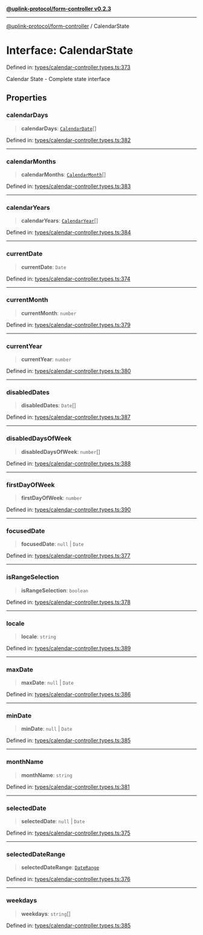 [**@uplink-protocol/form-controller v0.2.3**](../README.md)

***

[@uplink-protocol/form-controller](../globals.md) / CalendarState

# Interface: CalendarState

Defined in: [types/calendar-controller.types.ts:373](https://github.com/jmkcoder/uplink-protocol-calendar/blob/dfbd1d9163b3335ef17060f21cb7756b2a9c621d/src/types/calendar-controller.types.ts#L373)

Calendar State - Complete state interface

## Properties

### calendarDays

> **calendarDays**: [`CalendarDate`](CalendarDate.md)[]

Defined in: [types/calendar-controller.types.ts:382](https://github.com/jmkcoder/uplink-protocol-calendar/blob/dfbd1d9163b3335ef17060f21cb7756b2a9c621d/src/types/calendar-controller.types.ts#L382)

***

### calendarMonths

> **calendarMonths**: [`CalendarMonth`](CalendarMonth.md)[]

Defined in: [types/calendar-controller.types.ts:383](https://github.com/jmkcoder/uplink-protocol-calendar/blob/dfbd1d9163b3335ef17060f21cb7756b2a9c621d/src/types/calendar-controller.types.ts#L383)

***

### calendarYears

> **calendarYears**: [`CalendarYear`](CalendarYear.md)[]

Defined in: [types/calendar-controller.types.ts:384](https://github.com/jmkcoder/uplink-protocol-calendar/blob/dfbd1d9163b3335ef17060f21cb7756b2a9c621d/src/types/calendar-controller.types.ts#L384)

***

### currentDate

> **currentDate**: `Date`

Defined in: [types/calendar-controller.types.ts:374](https://github.com/jmkcoder/uplink-protocol-calendar/blob/dfbd1d9163b3335ef17060f21cb7756b2a9c621d/src/types/calendar-controller.types.ts#L374)

***

### currentMonth

> **currentMonth**: `number`

Defined in: [types/calendar-controller.types.ts:379](https://github.com/jmkcoder/uplink-protocol-calendar/blob/dfbd1d9163b3335ef17060f21cb7756b2a9c621d/src/types/calendar-controller.types.ts#L379)

***

### currentYear

> **currentYear**: `number`

Defined in: [types/calendar-controller.types.ts:380](https://github.com/jmkcoder/uplink-protocol-calendar/blob/dfbd1d9163b3335ef17060f21cb7756b2a9c621d/src/types/calendar-controller.types.ts#L380)

***

### disabledDates

> **disabledDates**: `Date`[]

Defined in: [types/calendar-controller.types.ts:387](https://github.com/jmkcoder/uplink-protocol-calendar/blob/dfbd1d9163b3335ef17060f21cb7756b2a9c621d/src/types/calendar-controller.types.ts#L387)

***

### disabledDaysOfWeek

> **disabledDaysOfWeek**: `number`[]

Defined in: [types/calendar-controller.types.ts:388](https://github.com/jmkcoder/uplink-protocol-calendar/blob/dfbd1d9163b3335ef17060f21cb7756b2a9c621d/src/types/calendar-controller.types.ts#L388)

***

### firstDayOfWeek

> **firstDayOfWeek**: `number`

Defined in: [types/calendar-controller.types.ts:390](https://github.com/jmkcoder/uplink-protocol-calendar/blob/dfbd1d9163b3335ef17060f21cb7756b2a9c621d/src/types/calendar-controller.types.ts#L390)

***

### focusedDate

> **focusedDate**: `null` \| `Date`

Defined in: [types/calendar-controller.types.ts:377](https://github.com/jmkcoder/uplink-protocol-calendar/blob/dfbd1d9163b3335ef17060f21cb7756b2a9c621d/src/types/calendar-controller.types.ts#L377)

***

### isRangeSelection

> **isRangeSelection**: `boolean`

Defined in: [types/calendar-controller.types.ts:378](https://github.com/jmkcoder/uplink-protocol-calendar/blob/dfbd1d9163b3335ef17060f21cb7756b2a9c621d/src/types/calendar-controller.types.ts#L378)

***

### locale

> **locale**: `string`

Defined in: [types/calendar-controller.types.ts:389](https://github.com/jmkcoder/uplink-protocol-calendar/blob/dfbd1d9163b3335ef17060f21cb7756b2a9c621d/src/types/calendar-controller.types.ts#L389)

***

### maxDate

> **maxDate**: `null` \| `Date`

Defined in: [types/calendar-controller.types.ts:386](https://github.com/jmkcoder/uplink-protocol-calendar/blob/dfbd1d9163b3335ef17060f21cb7756b2a9c621d/src/types/calendar-controller.types.ts#L386)

***

### minDate

> **minDate**: `null` \| `Date`

Defined in: [types/calendar-controller.types.ts:385](https://github.com/jmkcoder/uplink-protocol-calendar/blob/dfbd1d9163b3335ef17060f21cb7756b2a9c621d/src/types/calendar-controller.types.ts#L385)

***

### monthName

> **monthName**: `string`

Defined in: [types/calendar-controller.types.ts:381](https://github.com/jmkcoder/uplink-protocol-calendar/blob/dfbd1d9163b3335ef17060f21cb7756b2a9c621d/src/types/calendar-controller.types.ts#L381)

***

### selectedDate

> **selectedDate**: `null` \| `Date`

Defined in: [types/calendar-controller.types.ts:375](https://github.com/jmkcoder/uplink-protocol-calendar/blob/dfbd1d9163b3335ef17060f21cb7756b2a9c621d/src/types/calendar-controller.types.ts#L375)

***

### selectedDateRange

> **selectedDateRange**: [`DateRange`](DateRange.md)

Defined in: [types/calendar-controller.types.ts:376](https://github.com/jmkcoder/uplink-protocol-calendar/blob/dfbd1d9163b3335ef17060f21cb7756b2a9c621d/src/types/calendar-controller.types.ts#L376)

***

### weekdays

> **weekdays**: `string`[]

Defined in: [types/calendar-controller.types.ts:385](https://github.com/jmkcoder/uplink-protocol-calendar/blob/dfbd1d9163b3335ef17060f21cb7756b2a9c621d/src/types/calendar-controller.types.ts#L385)
